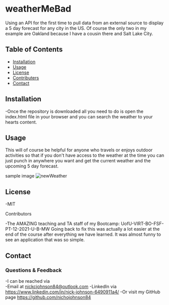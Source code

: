 # weatherMeBad

Using an API for the first time to pull data from an external source to display a 5 day forecast for any city in the US.  Of course the only two in my example are Oakland because I have a cousin there and Salt Lake City.

## Table of Contents
* [Installation](#installation)
* [Usage](#usage)
* [License](#license)
* [Contributers](#contributers)
* [Contact](#contact)

## Installation

-Once the repository is downloaded all you need to do is open the index.html file in your browser and you can search the weather to your hearts content.

## Usage

This will of course be helpful for anyone who travels or enjoys outdoor activities so that if you don't have access to the weather at the time you can just punch in anywhere you want and get the current weather and the upcoming 5 day forecast.

sample image
![newWeather](https://user-images.githubusercontent.com/94770081/169706512-c785b4e2-365d-479b-86dc-b1ee7813aa0e.png)

## License

-MIT

Contributors

-The AMAZING teaching and TA staff of my Bootcamp: UofU-VIRT-BO-FSF-PT-12-2021-U-B-MW
Going back to fix this was actually a lot easier at the end of the course after everything we have learned.  It was almost funny to see an application that was so simple.

## Contact
### Questions & Feedback

-I can be reached via  
-Email at nickcjohnson84@outlook.com 
-LinkedIn via https://www.linkedin.com/in/nick-johnson-6490911a4/
-Or visit my GitHub page https://github.com/nichojohnson84
